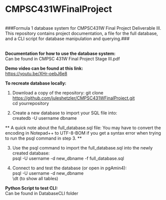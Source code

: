 # CMPSC431WFinalProject
<br>
###Formula 1 database system for CMPSC431W Final Project Deliverable III. This repository contains project documentation, a file for the full database, and a CLI script for database manipulation and querying.###
<br><br>

**Documentation for how to use the database system:**<br>
Can be found in CMPSC 431W Final Project Stage III.pdf

**Demo video can be found at this link:**<br>
https://youtu.be/XHr-oebJ6e8

**To recreate database locally:**

1. Download a copy of the repository:
git clone https://github.com/juleshetzler/CMPSC431WFinalProject.git<br>
cd yourrepository

2. Create a new database to import your SQL file into:<br>
createdb -U username dbname

** A quick note about the full_database.sql file: You may have to convert the encoding in Notepad++ to UTF-8-BOM if you get a syntax error when trying to run the psql command in step 3. **

3. Use the psql command to import the full_database.sql into the newly created database:<br>
psql -U username -d new_dbname -f full_database.sql

4. Connect to and test the database (or open in pgAmin4): <br>
psql -U username -d new_dbname<br>
\dt (to show all tables)

**Python Script to test CLI:**<br>
 Can be found in DatabaseCLI folder





